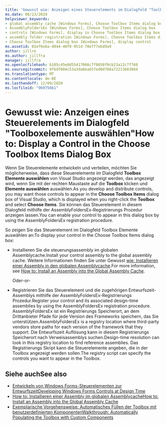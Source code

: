 ```yaml
---
title: 'Gewusst wie: Anzeigen eines Steuerelements im Dialogfeld "Toolboxelemente auswählen"'
ms.date: 08/23/2019
helpviewer_keywords:
- global assembly cache [Windows Forms], Choose Toolbox Items dialog box
- AssemblyFoldersEx [Windows Forms], Choose Toolbox Items dialog box
- controls [Windows Forms], display in Choose Toolbox Items dialog box
- assembly folder registration [Windows Forms], Choose Toolbox Items dialog box
- Choose Toolbox Items dialog box [Windows Forms], display control
ms.assetid: 01ef6eba-d044-40f0-951d-78eff7ebd9a9
author: jillre
ms.author: jillfra
manager: jillfra
ms.openlocfilehash: b105c45e0d55417066c7f8658f0cb23a12c7f768
ms.sourcegitcommit: 9f6df084c53a3da0ea657ed0d708a72213683084
ms.translationtype: MT
ms.contentlocale: de-DE
ms.lasthandoff: 12/09/2020
ms.locfileid: "96975661"
---
```

# <a name="how-to-display-a-control-in-the-choose-toolbox-items-dialog-box"></a><span data-ttu-id="ee68d-102">Gewusst wie: Anzeigen eines Steuerelements im Dialogfeld "Toolboxelemente auswählen"</span><span class="sxs-lookup"><span data-stu-id="ee68d-102">How to: Display a Control in the Choose Toolbox Items Dialog Box</span></span>

<span data-ttu-id="ee68d-103">Wenn Sie Steuerelemente entwickeln und verteilen, möchten Sie möglicherweise, dass diese Steuerelemente im Dialogfeld **Toolbox Elemente auswählen** von Visual Studio angezeigt werden, das angezeigt wird, wenn Sie mit der rechten Maustaste auf die **Toolbox** klicken und **Elemente auswählen** auswählen.</span><span class="sxs-lookup"><span data-stu-id="ee68d-103">As you develop and distribute controls, you may want those controls to appear in the **Choose Toolbox Items** dialog box of Visual Studio, which is displayed when you right-click the **Toolbox** and select **Choose Items**.</span></span> <span data-ttu-id="ee68d-104">Sie können das Steuerelement in diesem Dialogfeld mithilfe der AssemblyFoldersEx-Registrierungs Prozedur anzeigen lassen.</span><span class="sxs-lookup"><span data-stu-id="ee68d-104">You can enable your control to appear in this dialog box by using the AssemblyFoldersEx registration procedure.</span></span>

<span data-ttu-id="ee68d-105">So zeigen Sie das Steuerelement im Dialogfeld Toolbox Elemente auswählen an:</span><span class="sxs-lookup"><span data-stu-id="ee68d-105">To display your control in the Choose Toolbox Items dialog box:</span></span>

- <span data-ttu-id="ee68d-106">Installieren Sie die steuerungsassembly im globalen Assemblycache.</span><span class="sxs-lookup"><span data-stu-id="ee68d-106">Install your control assembly to the global assembly cache.</span></span> <span data-ttu-id="ee68d-107">Weitere Informationen finden Sie unter Gewusst [wie: Installieren einer Assembly in den globalen Assemblycache](/dotnet/framework/app-domains/install-assembly-into-gac).</span><span class="sxs-lookup"><span data-stu-id="ee68d-107">For more information, see [How to: Install an Assembly into the Global Assembly Cache](/dotnet/framework/app-domains/install-assembly-into-gac).</span></span>

  <span data-ttu-id="ee68d-108">Oder</span><span class="sxs-lookup"><span data-stu-id="ee68d-108">-or-</span></span>

- <span data-ttu-id="ee68d-109">Registrieren Sie das Steuerelement und die zugehörigen Entwurfszeit-Assemblys mithilfe der AssemblyFoldersEx-Registrierungs Prozedur.</span><span class="sxs-lookup"><span data-stu-id="ee68d-109">Register your control and its associated design-time assemblies by using the AssemblyFoldersEx registration procedure.</span></span> <span data-ttu-id="ee68d-110">AssemblyFoldersEx ist ein Registrierungs Speicherort, an dem Drittanbieter Pfade für jede Version des Frameworks speichern, das Sie unterstützen.</span><span class="sxs-lookup"><span data-stu-id="ee68d-110">AssemblyFoldersEx is a registry location where third-party vendors store paths for each version of the framework that they support.</span></span> <span data-ttu-id="ee68d-111">Die Entwurfszeit Auflösung kann in diesem Registrierungs Speicherort nach Verweisassemblys suchen.</span><span class="sxs-lookup"><span data-stu-id="ee68d-111">Design-time resolution can look in this registry location to find reference assemblies.</span></span> <span data-ttu-id="ee68d-112">Das Registrierungs Skript kann die Steuerelemente angeben, die in der Toolbox angezeigt werden sollen.</span><span class="sxs-lookup"><span data-stu-id="ee68d-112">The registry script can specify the controls you want to appear in the Toolbox.</span></span>

## <a name="see-also"></a><span data-ttu-id="ee68d-113">Siehe auch</span><span class="sxs-lookup"><span data-stu-id="ee68d-113">See also</span></span>

- [<span data-ttu-id="ee68d-114">Entwickeln von Windows Forms-Steuerelementen zur Entwurfszeit</span><span class="sxs-lookup"><span data-stu-id="ee68d-114">Developing Windows Forms Controls at Design Time</span></span>](developing-windows-forms-controls-at-design-time.md)
- [<span data-ttu-id="ee68d-115">How to: Installieren einer Assembly im globalen Assemblycache</span><span class="sxs-lookup"><span data-stu-id="ee68d-115">How to: Install an Assembly into the Global Assembly Cache</span></span>](/dotnet/framework/app-domains/install-assembly-into-gac)
- [<span data-ttu-id="ee68d-116">Exemplarische Vorgehensweise: Automatisches Füllen der Toolbox mit benutzerdefinierten Komponenten</span><span class="sxs-lookup"><span data-stu-id="ee68d-116">Walkthrough: Automatically Populating the Toolbox with Custom Components</span></span>](walkthrough-automatically-populating-the-toolbox-with-custom-components.md)
